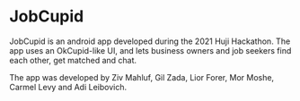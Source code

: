 # JobCupid

JobCupid is an android app developed during the 2021 Huji Hackathon.
The app uses an OkCupid-like UI, and lets business owners and job seekers find each other, get matched and chat.

The app was developed by Ziv Mahluf, Gil Zada, Lior Forer, Mor Moshe, Carmel Levy and Adi Leibovich.
